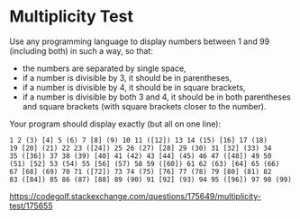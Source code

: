 Multiplicity Test
=================

Use any programming language to display numbers between 1 and 99
(including both) in such a way, so that:

- the numbers are separated by single space,
- if a number is divisible by 3, it should be in parentheses,
- if a number is divisible by 4, it should be in square brackets,
- if a number is divisible by both 3 and 4, it should be in both
  parentheses and square brackets (with square brackets closer to the number).

Your program should display exactly (but all on one line):

    1 2 (3) [4] 5 (6) 7 [8] (9) 10 11 ([12]) 13 14 (15) [16] 17 (18)
    19 [20] (21) 22 23 ([24]) 25 26 (27) [28] 29 (30) 31 [32] (33) 34
    35 ([36]) 37 38 (39) [40] 41 (42) 43 [44] (45) 46 47 ([48]) 49 50
    (51) [52] 53 (54) 55 [56] (57) 58 59 ([60]) 61 62 (63) [64] 65 (66)
    67 [68] (69) 70 71 ([72]) 73 74 (75) [76] 77 (78) 79 [80] (81) 82
    83 ([84]) 85 86 (87) [88] 89 (90) 91 [92] (93) 94 95 ([96]) 97 98 (99)


https://codegolf.stackexchange.com/questions/175649/multiplicity-test/175655
